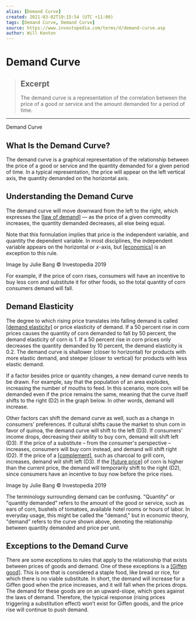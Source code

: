 ```yaml
---
alias: [Demand Curve]
created: 2021-03-02T19:15:54 (UTC +11:00)
tags: [Demand Curve, Demand Curve]
source: https://www.investopedia.com/terms/d/demand-curve.asp
author: Will Kenton
---
```


# Demand Curve

> ## Excerpt
> The demand curve is a representation of the correlation between the price of a good or service and the amount demanded for a period of time.

---

Demand Curve
## What Is the Demand Curve?

The demand curve is a graphical representation of the relationship between the price of a good or service and the quantity demanded for a given period of time. In a typical representation, the price will appear on the left vertical axis, the quantity demanded on the horizontal axis. 

## Understanding the Demand Curve

The demand curve will move downward from the left to the right, which expresses the [[law of demand]](https://www.investopedia.com/terms/l/lawofdemand.asp) — as the price of a given commodity increases, the quantity demanded decreases, all else being equal.

Note that this formulation implies that price is the independent variable, and quantity the dependent variable. In most disciplines, the independent variable appears on the horizontal or _x_\-axis, but [[economics]](https://www.investopedia.com/terms/e/economics.asp) is an exception to this rule.

Image by Julie Bang © Investopedia 2019

For example, if the price of corn rises, consumers will have an incentive to buy less corn and substitute it for other foods, so the total quantity of corn consumers demand will fall.

## Demand Elasticity

The degree to which rising price translates into falling demand is called [[demand elasticity]](https://www.investopedia.com/terms/d/demand-elasticity.asp) or price elasticity of demand. If a 50 percent rise in corn prices causes the quantity of corn demanded to fall by 50 percent, the demand elasticity of corn is 1. If a 50 percent rise in corn prices only decreases the quantity demanded by 10 percent, the demand elasticity is 0.2. The demand curve is shallower (closer to horizontal) for products with more elastic demand, and steeper (closer to vertical) for products with less elastic demand.

If a factor besides price or quantity changes, a new demand curve needs to be drawn. For example, say that the population of an area explodes, increasing the number of mouths to feed. In this scenario, more corn will be demanded even if the price remains the same, meaning that the curve itself shifts to the right (D2) in the graph below. In other words, demand will increase.

Other factors can shift the demand curve as well, such as a change in consumers' preferences. If cultural shifts cause the market to shun corn in favor of quinoa, the demand curve will shift to the left (D3). If consumers' income drops, decreasing their ability to buy corn, demand will shift left (D3). If the price of a substitute – from the consumer's perspective – increases, consumers will buy corn instead, and demand will shift right (D2). If the price of a [[complement]](https://www.investopedia.com/terms/c/complement.asp), such as charcoal to grill corn, increases, demand will shift left (D3). If the [[future price]](https://www.investopedia.com/terms/f/futures.asp) of corn is higher than the current price, the demand will temporarily shift to the right (D2), since consumers have an incentive to buy now before the price rises.

Image by Julie Bang © Investopedia 2019

The terminology surrounding demand can be confusing. "Quantity" or "quantity demanded" refers to the amount of the good or service, such as ears of corn, bushels of tomatoes, available hotel rooms or hours of labor. In everyday usage, this might be called the "demand," but in economic theory, "demand" refers to the curve shown above, denoting the relationship between quantity demanded and price per unit. 

## Exceptions to the Demand Curve

There are some exceptions to rules that apply to the relationship that exists between prices of goods and demand. One of these exceptions is a [[Giffen good]](https://www.investopedia.com/terms/g/giffen-good.asp). This is one that is considered a staple food, like bread or rice, for which there is no viable substitute. In short, the demand will increase for a Giffen good when the price increases, and it will fall when the prices drops. The demand for these goods are on an upward-slope, which goes against the laws of demand. Therefore, the typical response (rising prices triggering a substitution effect) won’t exist for Giffen goods, and the price rise will continue to push demand.
